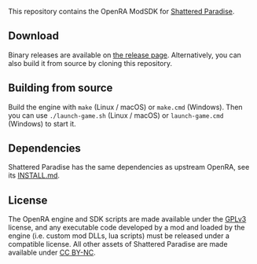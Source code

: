This repository contains the OpenRA ModSDK for [Shattered Paradise](https://github.com/ABrandau/Shattered-Paradise).

## Download
Binary releases are available on [the release page](https://github.com/ABrandau/Shattered-Paradise-SDK/releases). Alternatively, you can also build it from source by cloning this repository.

## Building from source
Build the engine with `make` (Linux / macOS) or `make.cmd` (Windows). Then you can use `./launch-game.sh` (Linux / macOS) or `launch-game.cmd` (Windows) to start it.

## Dependencies
Shattered Paradise has the same dependencies as upstream OpenRA, see its [INSTALL.md](https://github.com/OpenRA/OpenRA/blob/bleed/INSTALL.md).

## License
The OpenRA engine and SDK scripts are made available under the [GPLv3](https://github.com/OpenRA/OpenRA/blob/bleed/COPYING) license, and any executable code developed by a mod and loaded by the engine (i.e. custom mod DLLs, lua scripts) must be released under a compatible license. All other assets of Shattered Paradise are made available under [CC BY-NC](https://creativecommons.org/licenses/by-nc/4.0/).

